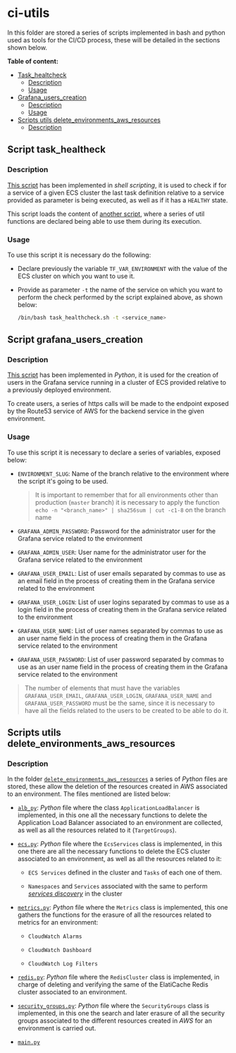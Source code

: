 # ci-utils

In this folder are stored a series of scripts implemented in bash and python used as tools for the CI/CD process, these will be detailed in the sections shown below.

**Table of content:**

+ [Task_healtcheck](#task_healthcheck)
    - [Description](#task_healthcheck_description)
    - [Usage](#task_healthcheck_usage)
+ [Grafana_users_creation](#grafana_users_creation)
    - [Description](#grafana_users_creation_description)
    - [Usage](#grafana_users_creation_usage)
+ [Scripts utils delete_environments_aws_resources](#scripts_utils-delete_environments_aws_resources)
    - [Description](#delete_environments_aws_resources_description)

## Script task_healtheck<a name="task_healthcheck"></a>

### Description <a name="task_healthcheck_description"></a>

[This script](./task_healthcheck.sh) has been implemented in *shell scripting*, it is used to check if for a service of a given ECS cluster the last task definition relative to a service provided as parameter is being executed, as well as if it has a `HEALTHY` state.

This script loads the content of [another script](./common_functions.sh), where a series of util functions are declared being able to use them during its execution.

### Usage <a name="task_healthcheck_usage"></a>

To use this script it is necessary do the following:

* Declare previously the variable `TF_VAR_ENVIRONMENT` with the value of the ECS cluster on which you want to use it.
* Provide as parameter `-t` the name of the service on which you want to perform the check performed by the script explained above, as shown below:

    ```sh
    /bin/bash task_healthcheck.sh -t <service_name>
    ```

## Script grafana_users_creation<a name="grafana_users_creation"></a>

### Description <a name="grafana_users_creation_description"></a>

[This script](./grafana_users_creation.py) has been implemented in *Python*, it is used for the creation of users in the Grafana service running in a cluster of ECS provided relative to a previously deployed environment.

To create users, a series of https calls will be made to the endpoint exposed by the Route53 service of AWS for the backend service in the given environment.

### Usage <a name="grafana_users_creation_usage"></a>

To use this script it is necessary to declare a series of variables, exposed below:

* `ENVIRONMENT_SLUG`: Name of the branch relative to the environment where the script it's going to be used.

  >It is important to remember that for all environments other than production (`master` branch) it is necessary to apply the function `echo -n "<branch_name>" | sha256sum | cut -c1-8` on the branch name

* `GRAFANA_ADMIN_PASSWORD`: Password for the administrator user for the Grafana service related to the environment

* `GRAFANA_ADMIN_USER`: User name for the administrator user for the Grafana service related to the environment

* `GRAFANA_USER_EMAIL`: List of user emails separated by commas to use as an email field in the process of creating them in the Grafana service related to the environment

* `GRAFANA_USER_LOGIN`: List of user logins separated by commas to use as a login field in the process of creating them in the Grafana service related to the environment

* `GRAFANA_USER_NAME`: List of user names separated by commas to use as an user name field in the process of creating them in the Grafana service related to the environment

* `GRAFANA_USER_PASSWORD`: List of user password separated by commas to use as an user name field in the process of creating them in the Grafana service related to the environment

>The number of elements that must have the variables `GRAFANA_USER_EMAIL`, `GRAFANA_USER_LOGIN`, `GRAFANA_USER_NAME` and `GRAFANA_USER_PASSWORD` must be the same, since it is necessary to have all the fields related to the users to be created to be able to do it.

## Scripts utils delete_environments_aws_resources <a name="scripts_utils-delete_environments_aws_resources"></a>

### Description <a name="delete_environments_aws_resources_description"></a>

In the folder [`delete_environments_aws_resources`](./delete_environments_aws_resources) a series of *Python* files are stored, these allow the deletion of the resources created in AWS associated to an environment. The files mentioned are listed below:

* [`alb_py`](./delete_environments_aws_resources/alb_py): *Python* file where the class `ApplicationLoadBalancer` is implemented, in this one all the necessary functions to delete the Application Load Balancer associated to an environment are collected, as well as all the resources related to it (`TargetGroups`).

* [`ecs.py`](./delete_environments_aws_resources/ecs.py): *Python* file where the `EcsServices` class is implemented, in this one there are all the necessary functions to delete the ECS cluster associated to an environment, as well as all the resources related to it:
  
  * `ECS Services` defined in the cluster and `Tasks` of each one of them.
  
  * `Namespaces` and `Services` associated with the same to perform [*services discovery*](https://docs.aws.amazon.com/AmazonECS/latest/developerguide/service-discovery.html) in the cluster

* [`metrics.py`](./delete_environments_aws_resources/metrics.py): *Python* file where the `Metrics` class is implemented, this one gathers the functions for the erasure of all the resources related to metrics for an environment:

  * `CloudWatch Alarms`
  
  * `CloudWatch Dashboard`

  * `CloudWatch Log Filters`

* [`redis.py`](./delete_environments_aws_resources/redis.py): *Python* file where the `RedisCluster` class is implemented, in charge of deleting and verifying the same of the ElatiCache Redis cluster associated to an environment.

* [`security_groups.py`](./delete_environments_aws_resources/security_groups.py): *Python* file where the `SecurityGroups` class is implemented, in this one the search and later erasure of all the security groups associated to the different resources created in *AWS* for an environment is carried out.

* [`main.py`](./delete_environments_aws_resources)